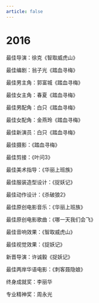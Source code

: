 ```yaml
---
article: false
---
```


# 2016

最佳导演：徐克《智取威虎山》

最佳编剧：翁子光《踏血寻梅》

最佳男主角：郭富城《踏血寻梅》

最佳女主角：春夏《踏血寻梅》

最佳男配角：白只《踏血寻梅》

最佳女配角：金燕玲《踏血寻梅》

最佳新演员：白只《踏血寻梅》

最佳摄影：《踏血寻梅》

最佳剪接：《叶问3》

最佳美术指导：《华丽上班族》

最佳服装造型设计：《捉妖记》

最佳动作设计：《杀破狼2》

最佳原创电影音乐：《华丽上班族》

最佳原创电影歌曲：《哪一天我们会飞》

最佳音响效果：《智取威虎山》

最佳视觉效果：《捉妖记》

新晋导演：许诚毅《捉妖记》

最佳两岸华语电影：《刺客聂隐娘》

终身成就奖：李丽华

专业精神奖：周永光